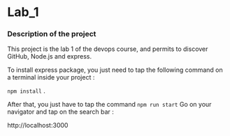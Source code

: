 # Lab_1

### Description of the project 

This project is the lab 1 of the devops course, and permits to discover GitHub, Node.js and express. 

To install express package, you just need to tap the following command on a terminal inside your project :

`npm install` . 

After that, you just have to tap the command 
`npm run start`
Go on your navigator and tap on the search bar :

http://localhost:3000 